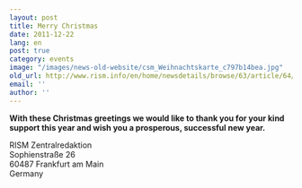 ```yaml
---
layout: post
title: Merry Christmas
date: 2011-12-22
lang: en
post: true
category: events
image: "/images/news-old-website/csm_Weihnachtskarte_c797b14bea.jpg"
old_url: http://www.rism.info/en/home/newsdetails/browse/63/article/64/merry-christmas.html
email: ''
author: ''
---
```


**With these Christmas greetings we would like to thank you for your kind support this year and wish you a prosperous, successful new year.**

RISM Zentralredaktion    
Sophienstraße 26  
60487 Frankfurt am Main  
Germany
